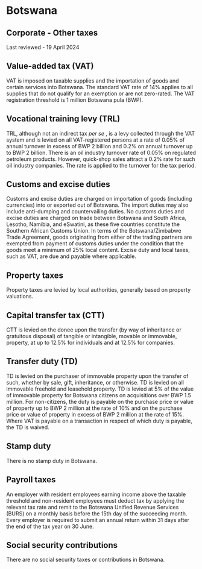 # Botswana
## Corporate - Other taxes
Last reviewed - 19 April 2024
## Value-added tax (VAT)
VAT is imposed on taxable supplies and the importation of goods and certain services into Botswana. The standard VAT rate of 14% applies to all supplies that do not qualify for an exemption or are not zero-rated.
The VAT registration threshold is 1 million Botswana pula (BWP).
## Vocational training levy (TRL)
TRL, although not an indirect tax _per se_ , is a levy collected through the VAT system and is levied on all VAT-registered persons at a rate of 0.05% of annual turnover in excess of BWP 2 billion and 0.2% on annual turnover up to BWP 2 billion. There is an oil industry turnover rate of 0.05% on regulated petroleum products. However, quick-shop sales attract a 0.2% rate for such oil industry companies. The rate is applied to the turnover for the tax period.
## Customs and excise duties
Customs and excise duties are charged on importation of goods (including currencies) into or exported out of Botswana. The import duties may also include anti-dumping and countervailing duties. No customs duties and excise duties are charged on trade between Botswana and South Africa, Lesotho, Namibia, and eSwatini, as these five countries constitute the Southern African Customs Union. In terms of the Botswana/Zimbabwe Trade Agreement, goods originating from either of the trading partners are exempted from payment of customs duties under the condition that the goods meet a minimum of 25% local content. Excise duty and local taxes, such as VAT, are due and payable where applicable.
## Property taxes
Property taxes are levied by local authorities, generally based on property valuations.
## Capital transfer tax (CTT)
CTT is levied on the donee upon the transfer (by way of inheritance or gratuitous disposal) of tangible or intangible, movable or immovable, property, at up to 12.5% for individuals and at 12.5% for companies.
## Transfer duty (TD)
TD is levied on the purchaser of immovable property upon the transfer of such, whether by sale, gift, inheritance, or otherwise. TD is levied on all immovable freehold and leasehold property. 
TD is levied at 5% of the value of immovable property for Botswana citizens on acquisitions over BWP 1.5 million. For non-citizens, the duty is payable on the purchase price or value of property up to BWP 2 million at the rate of 10% and on the purchase price or value of property in excess of BWP 2 million at the rate of 15%. Where VAT is payable on a transaction in respect of which duty is payable, the TD is waived.
## Stamp duty
There is no stamp duty in Botswana.
## Payroll taxes
An employer with resident employees earning income above the taxable threshold and non-resident employees must deduct tax by applying the relevant tax rate and remit to the Botswana Unified Revenue Services (BURS) on a monthly basis before the 15th day of the succeeding month. Every employer is required to submit an annual return within 31 days after the end of the tax year on 30 June.
## Social security contributions
There are no social security taxes or contributions in Botswana.
